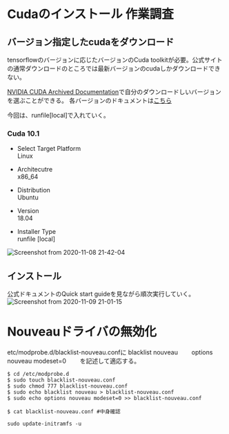 # Cudaのインストール 作業調査

## バージョン指定したcudaをダウンロード
tensorflowのバージョンに応じたバージョンのCuda toolkitが必要。公式サイトの通常ダウンロードのところでは最新バージョンのcudaしかダウンロードできない。

[NVIDIA CUDA Archived Documentation](https://developer.nvidia.com/cuda-toolkit-archive)で自分のダウンロードしいバージョンを選ぶことができる。
各バージョンのドキュメントは[こちら](https://docs.nvidia.com/cuda/archive/)

今回は、runfile[local]で入れていく。
### Cuda 10.1
- Select Target Platform  
Linux

- Architecutre  
x86_64

- Distribution  
Ubuntu

- Version  
18.04

- Installer Type  
runfile [local]

![Screenshot from 2020-11-08 21-42-04](https://user-images.githubusercontent.com/54575368/98465246-53bfde80-220b-11eb-914d-a99cdd7a0453.png)

## インストール 
公式ドキュメントのQuick start guideを見ながら順次実行していく。
![Screenshot from 2020-11-09 21-01-15](https://user-images.githubusercontent.com/54575368/98539243-57b53480-22cf-11eb-93c6-1cf41b1c2822.png)

# Nouveauドライバの無効化
etc/modprobe.d/blacklist-nouveau.confに
blacklist nouveau　　
options nouveau modeset=0　　
を記述して適応する。
```
$ cd /etc/modprobe.d
$ sudo touch blacklist-nouveau.conf
$ sudo chmod 777 blacklist-nouveau.conf
$ sudo echo blacklist nouveau > blacklist-nouveau.conf
$ sudo echo options nouveau modeset=0 >> blacklist-nouveau.conf

$ cat blacklist-nouveau.conf #中身確認
```


```
sudo update-initramfs -u
```
